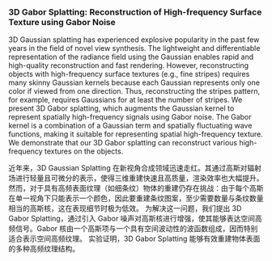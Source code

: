 ### 3D Gabor Splatting: Reconstruction of High-frequency Surface Texture using Gabor Noise

3D Gaussian splatting has experienced explosive popularity in the past few years in the field of novel view synthesis. The lightweight and differentiable representation of the radiance field using the Gaussian enables rapid and high-quality reconstruction and fast rendering. However, reconstructing objects with high-frequency surface textures (e.g., fine stripes) requires many skinny Gaussian kernels because each Gaussian represents only one color if viewed from one direction. Thus, reconstructing the stripes pattern, for example, requires Gaussians for at least the number of stripes. We present 3D Gabor splatting, which augments the Gaussian kernel to represent spatially high-frequency signals using Gabor noise. The Gabor kernel is a combination of a Gaussian term and spatially fluctuating wave functions, making it suitable for representing spatial high-frequency texture. We demonstrate that our 3D Gabor splatting can reconstruct various high-frequency textures on the objects.

近年来，3D Gaussian Splatting 在新视角合成领域迅速走红。其通过高斯对辐射场进行轻量且可微分的表示，使得三维重建快速且高质量，渲染效率也大幅提升。然而，对于具有高频表面纹理（如细条纹）物体的重建仍存在挑战：由于每个高斯在单一视角下只能表示一个颜色，因此要重建条纹图案，至少需要数量与条纹数量相当的高斯核，这在表现细节时极为低效。
为解决这一问题，我们提出 3D Gabor Splatting，通过引入 Gabor 噪声对高斯核进行增强，使其能够表达空间高频信号。Gabor 核由一个高斯项与一个具有空间波动性的波函数组成，因而特别适合表示空间高频纹理。
实验证明，3D Gabor Splatting 能够有效重建物体表面的多种高频纹理结构。
